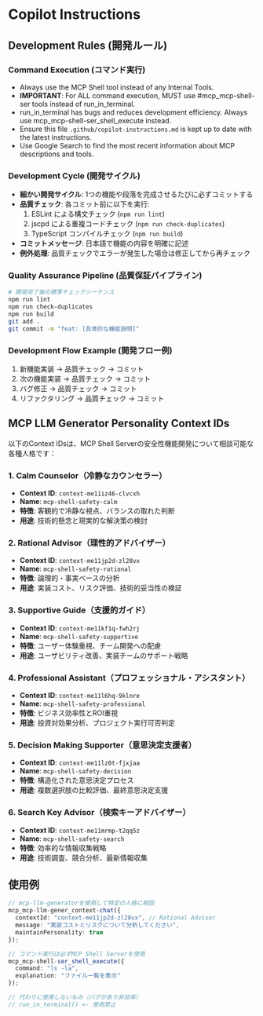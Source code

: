 

# Copilot Instructions

## Development Rules (開発ルール)

### Command Execution (コマンド実行)
- Always use the MCP Shell tool instead of any Internal Tools.
- **IMPORTANT**: For ALL command execution, MUST use #mcp_mcp-shell-ser tools instead of run_in_terminal.
- run_in_terminal has bugs and reduces development efficiency. Always use mcp_mcp-shell-ser_shell_execute instead.
- Ensure this file `.github/copilot-instructions.md` is kept up to date with the latest instructions.
- Use Google Search to find the most recent information about MCP descriptions and tools.

### Development Cycle (開発サイクル)
- **細かい開発サイクル**: 1つの機能や段落を完成させるたびに必ずコミットする
- **品質チェック**: 各コミット前に以下を実行:
  1. ESLint による構文チェック (`npm run lint`)
  2. jscpd による重複コードチェック (`npm run check-duplicates`)
  3. TypeScript コンパイルチェック (`npm run build`)
- **コミットメッセージ**: 日本語で機能の内容を明確に記述
- **例外処理**: 品質チェックでエラーが発生した場合は修正してから再チェック

### Quality Assurance Pipeline (品質保証パイプライン)
```bash
# 開発完了後の標準チェックシーケンス
npm run lint
npm run check-duplicates  
npm run build
git add .
git commit -m "feat: [具体的な機能説明]"
```

### Development Flow Example (開発フロー例)
1. 新機能実装 → 品質チェック → コミット
2. 次の機能実装 → 品質チェック → コミット
3. バグ修正 → 品質チェック → コミット
4. リファクタリング → 品質チェック → コミット

## MCP LLM Generator Personality Context IDs

以下のContext IDsは、MCP Shell Serverの安全性機能開発について相談可能な各種人格です：

### 1. Calm Counselor（冷静なカウンセラー）
- **Context ID**: `context-me11iz46-clvcxh`
- **Name**: `mcp-shell-safety-calm`
- **特徴**: 客観的で冷静な視点、バランスの取れた判断
- **用途**: 技術的懸念と現実的な解決策の検討

### 2. Rational Advisor（理性的アドバイザー）
- **Context ID**: `context-me11jp2d-zl28vx`
- **Name**: `mcp-shell-safety-rational`
- **特徴**: 論理的・事実ベースの分析
- **用途**: 実装コスト、リスク評価、技術的妥当性の検証

### 3. Supportive Guide（支援的ガイド）
- **Context ID**: `context-me11kf1q-fwh2rj`
- **Name**: `mcp-shell-safety-supportive`
- **特徴**: ユーザー体験重視、チーム開発への配慮
- **用途**: ユーザビリティ改善、実装チームのサポート戦略

### 4. Professional Assistant（プロフェッショナル・アシスタント）
- **Context ID**: `context-me11l6hq-9klnre`
- **Name**: `mcp-shell-safety-professional`
- **特徴**: ビジネス効率性とROI重視
- **用途**: 投資対効果分析、プロジェクト実行可否判定

### 5. Decision Making Supporter（意思決定支援者）
- **Context ID**: `context-me11lz0t-fjxjaa`
- **Name**: `mcp-shell-safety-decision`
- **特徴**: 構造化された意思決定プロセス
- **用途**: 複数選択肢の比較評価、最終意思決定支援

### 6. Search Key Advisor（検索キーアドバイザー）
- **Context ID**: `context-me11mrmp-t2qq5z`
- **Name**: `mcp-shell-safety-search`
- **特徴**: 効率的な情報収集戦略
- **用途**: 技術調査、競合分析、最新情報収集

## 使用例

```typescript
// mcp-llm-generatorを使用して特定の人格に相談
mcp_mcp-llm-gener_context-chat({
  contextId: "context-me11jp2d-zl28vx", // Rational Advisor
  message: "実装コストとリスクについて分析してください",
  maintainPersonality: true
});

// コマンド実行は必ずMCP Shell Serverを使用
mcp_mcp-shell-ser_shell_execute({
  command: "ls -la",
  explanation: "ファイル一覧を表示"
});

// 代わりに使用しないもの（バグがあり非効率）
// run_in_terminal() <- 使用禁止
```